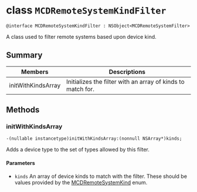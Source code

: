 # class `MCDRemoteSystemKindFilter` 

```
@interface MCDRemoteSystemKindFilter : NSObject<MCDRemoteSystemFilter>
```  

A class used to filter remote systems based upon device kind.

## Summary

 Members                        | Descriptions                                
--------------------------------|---------------------------------------------
initWithKindsArray | Initializes the filter with an array of kinds to match for.

## Methods

### initWithKindsArray
`-(nullable instancetype)initWithKindsArray:(nonnull NSArray*)kinds;`

Adds a device type to the set of types allowed by this filter.

#### Parameters
* `kinds` An array of device kinds to match with the filter. These should be values provided by the [MCDRemoteSystemKind](MCDRemoteSystemKind.md) enum.

